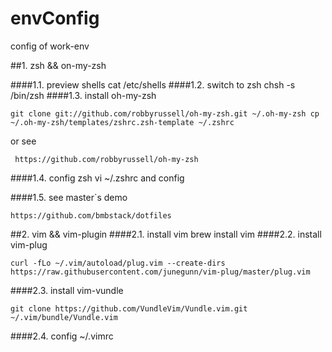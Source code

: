 # envConfig
config of work-env

##1. zsh && on-my-zsh

####1.1. preview shells
cat /etc/shells
####1.2. switch to zsh
chsh -s /bin/zsh
####1.3. install oh-my-zsh
```
git clone git://github.com/robbyrussell/oh-my-zsh.git ~/.oh-my-zsh cp ~/.oh-my-zsh/templates/zshrc.zsh-template ~/.zshrc
```

or see

```
 https://github.com/robbyrussell/oh-my-zsh 
```

####1.4. config zsh
vi ~/.zshrc and config

####1.5. see master`s demo
```
https://github.com/bmbstack/dotfiles
```

##2. vim && vim-plugin
####2.1. install vim
brew install vim
####2.2. install vim-plug
```
curl -fLo ~/.vim/autoload/plug.vim --create-dirs https://raw.githubusercontent.com/junegunn/vim-plug/master/plug.vim
```
####2.3. install vim-vundle
```
git clone https://github.com/VundleVim/Vundle.vim.git ~/.vim/bundle/Vundle.vim
```
####2.4. config ~/.vimrc
